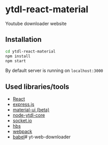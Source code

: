 # ytdl-react-material
Youtube downloader website 

## Installation
```bash
cd ytdl-react-material
npm install
npm start
```
By default server is running on `localhost:3000`

## Used libraries/tools
* [React](https://facebook.github.io/react/)
* [express.js](https://expressjs.com/)
* [material-ui (beta)](https://material-ui-1dab0.firebaseapp.com/)
* [node-ytdl-core](https://github.com/fent/node-ytdl-core)
* [socket.io](https://socket.io)
* [hbs](http://handlebarsjs.com/)
* [webpack](https://webpack.js.org/)
* [babel](https://babeljs.io/)#   y t - w e b - d o w n l o a d e r  
 